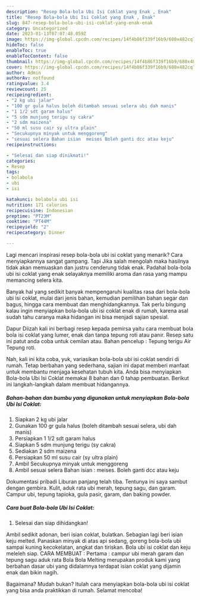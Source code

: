```yaml
---
description: "Resep Bola-bola Ubi Isi Coklat yang Enak , Enak"
title: "Resep Bola-bola Ubi Isi Coklat yang Enak , Enak"
slug: 847-resep-bola-bola-ubi-isi-coklat-yang-enak-enak
category: Uncategorized
date: 2023-01-13T07:07:48.059Z
image: https://img-global.cpcdn.com/recipes/14f4b86f339f16b9/680x482cq70/bola-bola-ubi-isi-coklat-foto-resep-utama.jpg
hideToc: false
enableToc: true
enableTocContent: false
thumbnail: https://img-global.cpcdn.com/recipes/14f4b86f339f16b9/680x482cq70/bola-bola-ubi-isi-coklat-foto-resep-utama.jpg
cover: https://img-global.cpcdn.com/recipes/14f4b86f339f16b9/680x482cq70/bola-bola-ubi-isi-coklat-foto-resep-utama.jpg
author: Admin
authorAv: notfound
ratingvalue: 3.4
reviewcount: 25
recipeingredient:
- "2 kg ubi jalar"
- "100 gr gula halus boleh ditambah sesuai selera ubi dah manis"
- "1 1/2 sdt garam halus"
- "5 sdm munjung terigu sy cakra"
- "2 sdm maizena"
- "50 ml susu cair sy ultra plain"
- "Secukupnya minyak untuk menggoreng"
- "sesuai selera Bahan isian  meises Boleh ganti dcc atau keju"
recipeinstructions:

- "Selesai dan siap dinikmati!"
categories:
- Resep
tags:
- bolabola
- ubi
- isi

katakunci: bolabola ubi isi 
nutrition: 171 calories
recipecuisine: Indonesian
preptime: "PT23M"
cooktime: "PT44M"
recipeyield: "2"
recipecategory: Dinner

---
```



Lagi mencari inspirasi resep bola-bola ubi isi coklat yang menarik? Cara menyiapkannya sangat gampang. Tapi Jika salah mengolah maka hasilnya tidak akan memuaskan dan justru cenderung tidak enak. Padahal bola-bola ubi isi coklat yang enak selayaknya memiliki aroma dan rasa yang mampu memancing selera kita.


Banyak hal yang sedikit banyak mempengaruhi kualitas rasa dari bola-bola ubi isi coklat, mulai dari jenis bahan, kemudian pemilihan bahan segar dan bagus, hingga cara membuat dan menghidangkannya. Tak perlu bingung kalau ingin menyiapkan bola-bola ubi isi coklat enak di rumah, karena asal sudah tahu caranya maka hidangan ini bisa menjadi sajian spesial.

Dapur Diizah kali ini berbagi resep kepada pemirsa yaitu cara membuat bola bola isi coklat yang lumer, enak dan tanpa tepung roti atau panir. Resep satu ini patut anda coba untuk cemilan atau. Bahan pencelup : Tepung terigu Air Tepung roti.


Nah, kali ini kita coba, yuk, variasikan bola-bola ubi isi coklat sendiri di rumah. Tetap berbahan yang sederhana, sajian ini dapat memberi manfaat untuk membantu menjaga kesehatan tubuh kita. Anda bisa menyiapkan Bola-bola Ubi Isi Coklat memakai 8 bahan dan 0 tahap pembuatan. Berikut ini langkah-langkah dalam membuat hidangannya.

<!--inarticleads1-->

##### Bahan-bahan dan bumbu yang digunakan untuk menyiapkan Bola-bola Ubi Isi Coklat:

1. Siapkan 2 kg ubi jalar
1. Gunakan 100 gr gula halus (boleh ditambah sesuai selera, ubi dah manis)
1. Persiapkan 1 1/2 sdt garam halus
1. Siapkan 5 sdm munjung terigu (sy cakra)
1. Sediakan 2 sdm maizena
1. Persiapkan 50 ml susu cair (sy ultra plain)
1. Ambil Secukupnya minyak untuk menggoreng
1. Ambil sesuai selera Bahan isian : meises. Boleh ganti dcc atau keju


Dokumentasi pribadi Liburan panjang telah tiba. Tentunya ini saya sambut dengan gembira. Kulit, aduk rata ubi merah, tepung sagu, dan garam. Campur ubi, tepung tapioka, gula pasir, garam, dan baking powder. 

<!--inarticleads2-->

##### Cara buat Bola-bola Ubi Isi Coklat:


1. Selesai dan siap dihidangkan!

Ambil sedikit adonan, beri isian coklat, bulatkan. Sebagian lagi beri isian keju melted. Panaskan minyak di atas api sedang, goreng bola-bola ubi sampai kuning kecokelatan, angkat dan tiriskan. Bola ubi isi coklat dan keju meleleh siap. CARA MEMBUAT : Pertama : campur ubi merah garam dan tepung sagu aduk rata Bola Bola Melting merupakan produk kami yang berbahan dasar ubi yang didalamnya terdapat isian coklat yang dijamin enak dan bikin nagih. 

Bagaimana? Mudah bukan? Itulah cara menyiapkan bola-bola ubi isi coklat yang bisa anda praktikkan di rumah. Selamat mencoba!
